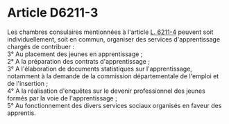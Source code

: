 # Article D6211-3

  
Les chambres consulaires mentionnées à l'article [L. 6211-4][1] peuvent soit individuellement, soit en commun, organiser des services d'apprentissage chargés de contribuer :   
3° Au placement des jeunes en apprentissage ;   
2° A la préparation des contrats d'apprentissage ;   
3° A l'élaboration de documents statistiques sur l'apprentissage, notamment à la demande de la commission départementale de l'emploi et de l'insertion ;   
4° A la réalisation d'enquêtes sur le devenir professionnel des jeunes formés par la voie de l'apprentissage ;   
5° Au fonctionnement des divers services sociaux organisés en faveur des apprentis.

 [1]: /affichCodeArticle.do?cidTexte=LEGITEXT000006072050&idArticle=LEGIARTI000006903994&dateTexte=&categorieLien=cid